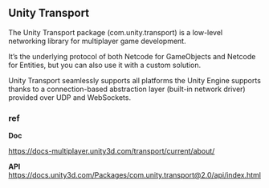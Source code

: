 ## Unity Transport
The Unity Transport package (com.unity.transport) is a low-level networking library for multiplayer game development.

It’s the underlying protocol of both Netcode for GameObjects and Netcode for Entities, but you can also use it with a custom solution.

Unity Transport seamlessly supports all platforms the Unity Engine supports thanks to a connection-based abstraction layer (built-in network driver) provided over UDP and WebSockets.

### ref 
**Doc** 

https://docs-multiplayer.unity3d.com/transport/current/about/

**API** \
https://docs.unity3d.com/Packages/com.unity.transport@2.0/api/index.html
